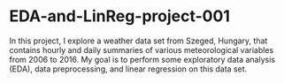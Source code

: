 # EDA-and-LinReg-project-001
In this project, I explore a weather data set from Szeged, Hungary, that contains hourly and daily summaries of various meteorological variables from 2006 to 2016.  My goal is to perform some exploratory data analysis (EDA), data preprocessing, and linear regression on this data set. 
